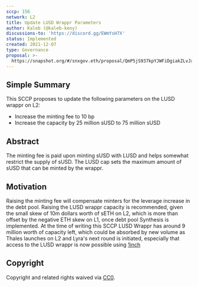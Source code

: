 ```yaml
---
sccp: 156
network: L2
title: Update LUSD Wrappr Parameters
author: Kaleb (@kaleb-keny)
discussions-to: 'https://discord.gg/EWmYsH7X'
status: Implemented
created: 2021-12-07
type: Governance
proposal: >-
  https://snapshot.org/#/snxgov.eth/proposal/QmP5jS937kpYJWFiDgiakZLvJxoMgy9UU199LNFdQxAp2h
---
```


## Simple Summary

<!--"If you can't explain it simply, you don't understand it well enough." Provide a simplified and layman-accessible explanation of the SCCP.-->

This SCCP proposes to update the following parameters on the LUSD wrappr on L2:

- Increase the minting fee to 10 bp
- Increase the capacity by 25 million sUSD to 75 million sUSD

## Abstract

<!--A short (~200 word) description of the variable change proposed.-->

The minting fee is paid upon minting sUSD with LUSD and helps somewhat restrict the supply of sUSD. The LUSD cap sets the maximum amount of sUSD that can be minted by the wrappr.

## Motivation

<!--The motivation is critical for SCCPs that want to update variables within Synthetix. It should clearly explain why the existing variable is not incentive aligned. SCCP submissions without sufficient motivation may be rejected outright.-->

Raising the minting fee will compensate minters for the leverage increase in the debt pool. Raising the LUSD wrappr capacity is recommended, given the small skew of 10m dollars worth of sETH on L2, which is more than offset by the negative ETH skew on L1, once debt pool Synthesis is implemented. At the time of writing this SCCP LUSD Wrappr has around 9 million worth of capacity left, which could be absorbed by new volume as Thales launches on L2 and Lyra's next round is initiated, especially that access to the LUSD wrappr is now possible using [1inch](https://app.1inch.io/#/10/swap/LUSD/sUSD)

## Copyright

Copyright and related rights waived via [CC0](https://creativecommons.org/publicdomain/zero/1.0/).

